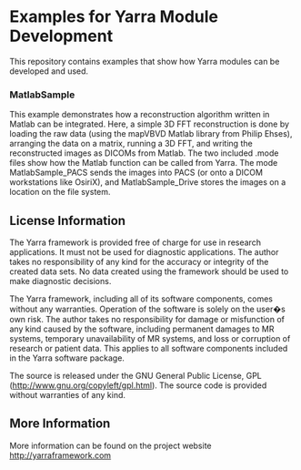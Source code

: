 # Examples for Yarra Module Development

This repository contains examples that show how Yarra modules can be developed and used.

### MatlabSample ###

This example demonstrates how a reconstruction algorithm written in Matlab can be integrated. Here, a simple 3D FFT reconstruction is done by loading the raw data (using the mapVBVD Matlab library from Philip Ehses), arranging the data on a matrix, running a 3D FFT, and writing the reconstructed images as DICOMs from Matlab. The two included .mode files show how the Matlab function can be called from Yarra. The mode MatlabSample_PACS sends the images into PACS (or onto a DICOM workstations like OsiriX), and MatlabSample_Drive stores the images on a location on the file system.

## License Information
The Yarra framework is provided free of charge for use in research applications. It must not be used for diagnostic applications. The author takes no responsibility of any kind for the accuracy or integrity of the created data sets. No data created using the framework should be used to make diagnostic decisions.

The Yarra framework, including all of its software components, comes without any warranties. Operation of the software is solely on the user�s own risk. The author takes no responsibility for damage or misfunction of any kind caused by the software, including permanent damages to MR systems, temporary unavailability of MR systems, and loss or corruption of research or patient data. This applies to all software components included in the Yarra software package.

The source is released under the GNU General Public License, GPL (http://www.gnu.org/copyleft/gpl.html). The source code is provided without warranties of any kind.

## More Information
More information can be found on the project website http://yarraframework.com